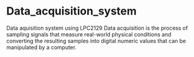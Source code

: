 # Data_acquisition_system
Data aquisition system using LPC2129
Data acquisition is the process of sampling signals that measure real-world physical conditions and converting the resulting samples into digital numeric values that can be manipulated by a computer.
